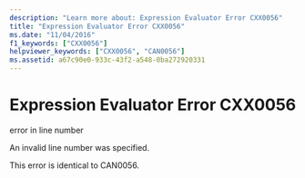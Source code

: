 ```yaml
---
description: "Learn more about: Expression Evaluator Error CXX0056"
title: "Expression Evaluator Error CXX0056"
ms.date: "11/04/2016"
f1_keywords: ["CXX0056"]
helpviewer_keywords: ["CXX0056", "CAN0056"]
ms.assetid: a67c90e0-933c-43f2-a548-0ba272920331
---
```

# Expression Evaluator Error CXX0056

error in line number

An invalid line number was specified.

This error is identical to CAN0056.

